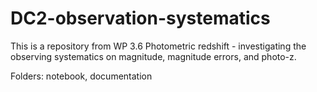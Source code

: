 # DC2-observation-systematics
This is a repository from WP 3.6 Photometric redshift - investigating the observing systematics on magnitude, magnitude errors, and photo-z.

Folders: notebook, documentation

